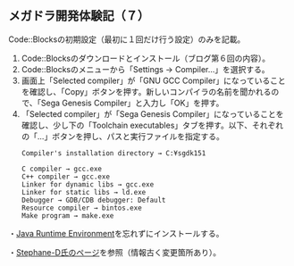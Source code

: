 ## メガドラ開発体験記（７）
Code::Blocksの初期設定（最初に１回だけ行う設定）のみを記載。


1. Code::Blocksのダウンロードとインストール（ブログ第６回の内容）。
1. Code::Blocksのメニューから「Settings → Compiler...」を選択する。
1. 画面上「Selected compiler」が「GNU GCC Compiler」になっていることを確認し、「Copy」ボタンを押す。新しいコンパイラの名前を聞かれるので、「Sega Genesis Compiler」と入力し「OK」を押す。
1. 「Selected compiler」が「Sega Genesis Compiler」になっていることを確認し、少し下の「Toolchain executables」タブを押す。以下、それぞれの「...」ボタンを押し、パスと実行ファイルを指定する。
	```
	Compiler's installation directory → C:¥sgdk151

	C compiler → gcc.exe
	C++ compiler → gcc.exe
	Linker for dynamic libs → gcc.exe
	Linker for static libs → ld.exe
	Debugger → GDB/CDB debugger: Default
	Resource compiler → bintos.exe
	Make program → make.exe
	```
・[Java Runtime Environment](https://www.java.com/ja/download/)を忘れずにインストールする。

・[Stephane-D氏のページ](https://github.com/Stephane-D/SGDK/wiki/Setup-SGDK-with-CodeBlocks)を参照（情報古く変更箇所あり）。
